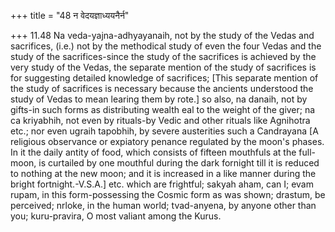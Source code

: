 +++
title = "48 न वेदयज्ञाध्ययनैर्न"

+++
11.48 Na veda-yajna-adhyayanaih, not by the study of the Vedas and
sacrifices, (i.e.) not by the methodical study of even the four Vedas
and the study of the sacrifices-since the study of the sacrifices is
achieved by the very study of the Vedas, the separate mention of the
study of sacrifices is for suggesting detailed knowledge of sacrifices;
\[This separate mention of the study of sacrifices is necessary because
the ancients understood the study of Vedas to mean learing them by
rote.\] so also, na danaih, not by gifts-in such forms as distributing
wealth eal to the weight of the giver; na ca kriyabhih, not even by
rituals-by Vedic and other rituals like Agnihotra etc.; nor even ugraih
tapobhih, by severe austerities such a Candrayana \[A religious
observance or expiatory penance regulated by the moon's phases. In it
the daily antity of food, which consists of fifteen mouthfuls at the
full-moon, is curtailed by one mouthful during the dark fornight till it
is reduced to nothing at the new moon; and it is increased in a like
manner during the bright fortnight.-V.S.A.\] etc. which are frightful;
sakyah aham, can I; evam rupam, in this form-possessing the Cosmic form
as was shown; drastum, be perceived; nrloke, in the human world;
tvad-anyena, by anyone other than you; kuru-pravira, O most valiant
among the Kurus.

